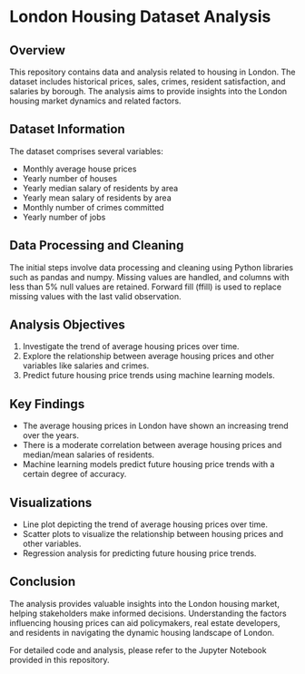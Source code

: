 # London Housing Dataset Analysis

## Overview

This repository contains data and analysis related to housing in London. The dataset includes historical prices, sales, crimes, resident satisfaction, and salaries by borough. The analysis aims to provide insights into the London housing market dynamics and related factors.

## Dataset Information

The dataset comprises several variables:

- Monthly average house prices
- Yearly number of houses
- Yearly median salary of residents by area
- Yearly mean salary of residents by area
- Monthly number of crimes committed
- Yearly number of jobs

## Data Processing and Cleaning

The initial steps involve data processing and cleaning using Python libraries such as pandas and numpy. Missing values are handled, and columns with less than 5% null values are retained. Forward fill (ffill) is used to replace missing values with the last valid observation.

## Analysis Objectives

1. Investigate the trend of average housing prices over time.
2. Explore the relationship between average housing prices and other variables like salaries and crimes.
3. Predict future housing price trends using machine learning models.

## Key Findings

- The average housing prices in London have shown an increasing trend over the years.
- There is a moderate correlation between average housing prices and median/mean salaries of residents.
- Machine learning models predict future housing price trends with a certain degree of accuracy.

## Visualizations

- Line plot depicting the trend of average housing prices over time.
- Scatter plots to visualize the relationship between housing prices and other variables.
- Regression analysis for predicting future housing price trends.

## Conclusion

The analysis provides valuable insights into the London housing market, helping stakeholders make informed decisions. Understanding the factors influencing housing prices can aid policymakers, real estate developers, and residents in navigating the dynamic housing landscape of London.

For detailed code and analysis, please refer to the Jupyter Notebook provided in this repository.
